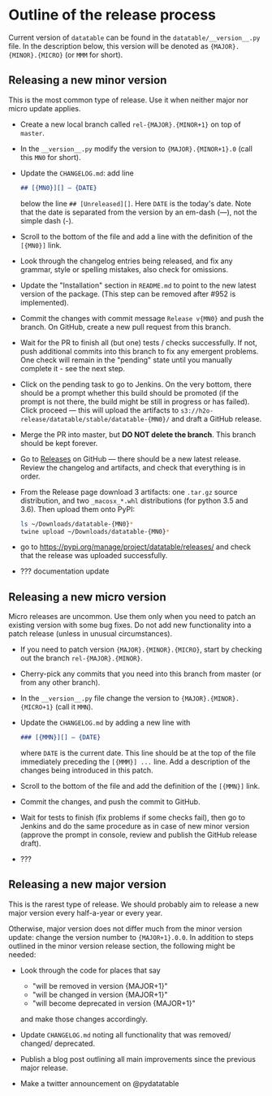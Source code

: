 <!--
  Copyright 2018 H2O.ai

  Permission is hereby granted, free of charge, to any person obtaining a
  copy of this software and associated documentation files (the "Software"),
  to deal in the Software without restriction, including without limitation
  the rights to use, copy, modify, merge, publish, distribute, sublicense,
  and/or sell copies of the Software, and to permit persons to whom the
  Software is furnished to do so, subject to the following conditions:

  The above copyright notice and this permission notice shall be included in
  all copies or substantial portions of the Software.

  THE SOFTWARE IS PROVIDED "AS IS", WITHOUT WARRANTY OF ANY KIND, EXPRESS OR
  IMPLIED, INCLUDING BUT NOT LIMITED TO THE WARRANTIES OF MERCHANTABILITY,
  FITNESS FOR A PARTICULAR PURPOSE AND NONINFRINGEMENT. IN NO EVENT SHALL THE
  AUTHORS OR COPYRIGHT HOLDERS BE LIABLE FOR ANY CLAIM, DAMAGES OR OTHER
  LIABILITY, WHETHER IN AN ACTION OF CONTRACT, TORT OR OTHERWISE, ARISING
  FROM, OUT OF OR IN CONNECTION WITH THE SOFTWARE OR THE USE OR OTHER DEALINGS
  IN THE SOFTWARE.
-->

# Outline of the release process

Current version of `datatable` can be found in the `datatable/__version__.py`
file. In the description below, this version will be denoted as
`{MAJOR}.{MINOR}.{MICRO}` (or `MMM` for short).


## Releasing a new minor version

This is the most common type of release. Use it when neither major nor micro
update applies.

- Create a new local branch called `rel-{MAJOR}.{MINOR+1}` on top of `master`.

- In the `__version__.py` modify the version to `{MAJOR}.{MINOR+1}.0` (call
  this `MN0` for short).

- Update the `CHANGELOG.md`: add line
    ```md
    ## [{MN0}][] — {DATE}
    ```
  below the line `## [Unreleased][]`. Here `DATE` is the today's date. Note
  that the date is separated from the version by an em-dash (—), not the
  simple dash (-).

- Scroll to the bottom of the file and add a line with the definition of the
  `[{MN0}]` link.

- Look through the changelog entries being released, and fix any grammar,
  style or spelling mistakes, also check for omissions.

- Update the "Installation" section in `README.md` to point to the new
  latest version of the package. (This step can be removed after #952 is
  implemented).

- Commit the changes with commit message `Release v{MN0}` and push the branch.
  On GitHub, create a new pull request from this branch.

- Wait for the PR to finish all (but one) tests / checks successfully. If not,
  push additional commits into this branch to fix any emergent problems. One
  check will remain in the "pending" state until you manually complete it -
  see the next step.

- Click on the pending task to go to Jenkins. On the very bottom, there should
  be a prompt whether this build should be promoted (if the prompt is not there,
  the build might be still in progress or has failed). Click proceed — this
  will upload the artifacts to
  `s3://h2o-release/datatable/stable/datatable-{MN0}/` and draft a GitHub
  release.

- Merge the PR into master, but **DO NOT delete the branch**. This branch
  should be kept forever.

- Go to [Releases](https://github.com/h2oai/datatable/releases) on GitHub —
  there should be a new latest release. Review the changelog and artifacts, and
  check that everything is in order.

- From the Release page download 3 artifacts: one `.tar.gz` source distribution,
  and two `_macosx_*.whl` distributions (for python 3.5 and 3.6). Then upload
  them onto PyPI:
  ```bash
  ls ~/Downloads/datatable-{MN0}*
  twine upload ~/Downloads/datatable-{MN0}*
  ```

- go to <https://pypi.org/manage/project/datatable/releases/> and check that
  the release was uploaded successfully.

- ??? documentation update



## Releasing a new micro version

Micro releases are uncommon. Use them only when you need to patch an existing
version with some bug fixes. Do not add new functionality into a patch release
(unless in unusual circumstances).

- If you need to patch version `{MAJOR}.{MINOR}.{MICRO}`, start by checking out
  the branch `rel-{MAJOR}.{MINOR}`.

- Cherry-pick any commits that you need into this branch from master (or from
  any other branch).

- In the `__version__.py` file change the version to `{MAJOR}.{MINOR}.{MICRO+1}`
  (call it `MMN`).

- Update the `CHANGELOG.md` by adding a new line with
    ```md
    ### [{MMN}][] — {DATE}
    ```
  where `DATE` is the current date. This line should be at the top of the file
  immediately preceding the `[{MMM}] ...` line. Add a description of the
  changes being introduced in this patch.

- Scroll to the bottom of the file and add the definition of the `[{MMN}]` link.

- Commit the changes, and push the commit to GitHub.

- Wait for tests to finish (fix problems if some checks fail), then go to
  Jenkins and do the same procedure as in case of new minor version (approve
  the prompt in console, review and publish the GitHub release draft).

- ???



## Releasing a new major version

This is the rarest type of release. We should probably aim to release a new
major version every half-a-year or every year.

Otherwise, major version does not differ much from the minor version update:
change the version number to `{MAJOR+1}.0.0`. In addition to steps outlined
in the minor version release section, the following might be needed:

- Look through the code for places that say
  - "will be removed in version {MAJOR+1}"
  - "will be changed in version {MAJOR+1}"
  - "will become deprecated in version {MAJOR+1}"

  and make those changes accordingly.

- Update `CHANGELOG.md` noting all functionality that was removed/ changed/
  deprecated.

- Publish a blog post outlining all main improvements since the previous major
  release.

- Make a twitter announcement on @pydatatable
